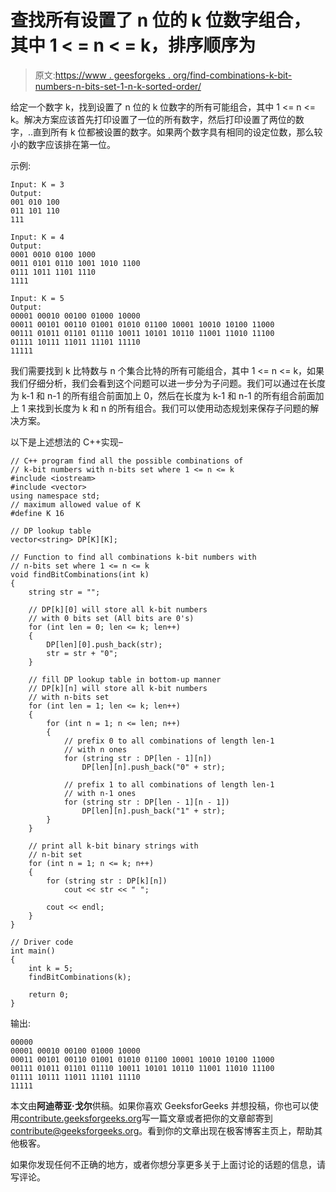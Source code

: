 # 查找所有设置了 n 位的 k 位数字组合，其中 1 < = n < = k，排序顺序为

> 原文:[https://www . geesforgeks . org/find-combinations-k-bit-numbers-n-bits-set-1-n-k-sorted-order/](https://www.geeksforgeeks.org/find-combinations-k-bit-numbers-n-bits-set-1-n-k-sorted-order/)

给定一个数字 k，找到设置了 n 位的 k 位数字的所有可能组合，其中 1 <= n <= k。解决方案应该首先打印设置了一位的所有数字，然后打印设置了两位的数字，..直到所有 k 位都被设置的数字。如果两个数字具有相同的设定位数，那么较小的数字应该排在第一位。

示例:

```
Input: K = 3
Output:  
001 010 100 
011 101 110 
111 

Input: K = 4
Output:  
0001 0010 0100 1000 
0011 0101 0110 1001 1010 1100 
0111 1011 1101 1110 
1111 

Input: K = 5
Output:  
00001 00010 00100 01000 10000 
00011 00101 00110 01001 01010 01100 10001 10010 10100 11000 
00111 01011 01101 01110 10011 10101 10110 11001 11010 11100 
01111 10111 11011 11101 11110 
11111 

```

我们需要找到 k 比特数与 n 个集合比特的所有可能组合，其中 1 <= n <= k，如果我们仔细分析，我们会看到这个问题可以进一步分为子问题。我们可以通过在长度为 k-1 和 n-1 的所有组合前面加上 0，然后在长度为 k-1 和 n-1 的所有组合前面加上 1 来找到长度为 k 和 n 的所有组合。我们可以使用动态规划来保存子问题的解决方案。

以下是上述想法的 C++实现–

```
// C++ program find all the possible combinations of 
// k-bit numbers with n-bits set where 1 <= n <= k
#include <iostream>
#include <vector>
using namespace std;
// maximum allowed value of K
#define K 16

// DP lookup table
vector<string> DP[K][K];

// Function to find all combinations k-bit numbers with 
// n-bits set where 1 <= n <= k
void findBitCombinations(int k)
{
    string str = "";

    // DP[k][0] will store all k-bit numbers  
    // with 0 bits set (All bits are 0's)
    for (int len = 0; len <= k; len++) 
    {
        DP[len][0].push_back(str);
        str = str + "0";
    }

    // fill DP lookup table in bottom-up manner
    // DP[k][n] will store all k-bit numbers  
    // with n-bits set
    for (int len = 1; len <= k; len++)
    {
        for (int n = 1; n <= len; n++)
        {
            // prefix 0 to all combinations of length len-1 
            // with n ones
            for (string str : DP[len - 1][n])
                DP[len][n].push_back("0" + str);

            // prefix 1 to all combinations of length len-1 
            // with n-1 ones
            for (string str : DP[len - 1][n - 1])
                DP[len][n].push_back("1" + str);
        }
    }

    // print all k-bit binary strings with
    // n-bit set
    for (int n = 1; n <= k; n++) 
    {
        for (string str : DP[k][n])
            cout << str << " ";

        cout << endl;
    }
}

// Driver code
int main()
{
    int k = 5;
    findBitCombinations(k);

    return 0;
}
```

输出:

```
00000 
00001 00010 00100 01000 10000 
00011 00101 00110 01001 01010 01100 10001 10010 10100 11000 
00111 01011 01101 01110 10011 10101 10110 11001 11010 11100 
01111 10111 11011 11101 11110 
11111

```

本文由**阿迪蒂亚·戈尔**供稿。如果你喜欢 GeeksforGeeks 并想投稿，你也可以使用[contribute.geeksforgeeks.org](http://www.contribute.geeksforgeeks.org)写一篇文章或者把你的文章邮寄到 contribute@geeksforgeeks.org。看到你的文章出现在极客博客主页上，帮助其他极客。

如果你发现任何不正确的地方，或者你想分享更多关于上面讨论的话题的信息，请写评论。